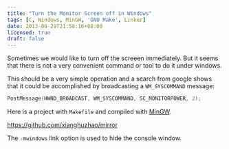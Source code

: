 ```yaml
---
title: "Turn the Monitor Screen off in Windows"
tags: [C, Windows, MinGW, 'GNU Make', Linker]
date: 2013-06-29T21:58:16+08:00
licensed: true
draft: false
---
```


Sometimes we would like to turn off the screeen immediately.
But it seems that there is not a very convenient command or tool
to do it under windows.

This should be a very simple operation and a search from google
shows that it could be accomplished by broadcasting a `WM_SYSCOMMAND`
message:

```c
PostMessage(HWND_BROADCAST, WM_SYSCOMMAND, SC_MONITORPOWER, 2);
```

Here is a project with `Makefile` and compiled with
[MinGW](http://www.mingw.org/).

<https://github.com/xianghuzhao/mirror>

The `-mwindows` link option is used to hide the console window.
